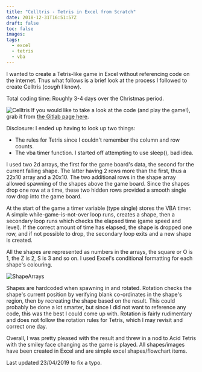 ```yaml
---
title: "Celltris - Tetris in Excel from Scratch"
date: 2018-12-31T16:51:57Z
draft: false
toc: false
images: 
tags: 
  - excel 
  - tetris 
  - vba
---
```


I wanted to create a Tetris-like game in Excel without referencing code on the internet. Thus what follows is a brief look at the process I followed to create Celltris (*cough* I know).

Total coding time: Roughly 3-4 days over the Christmas period.

![Celltris](gifs/celltris.gif#center)
If you would like to take a look at the code (and play the game!), grab it from [the Gitlab page here](https://gitlab.com/dieter.g/celltris).

Disclosure: I ended up having to look up two things:  
  - The rules for Tetris since I couldn't remember the column and row counts.  
  - The vba timer function. I started off attempting to use sleep(), bad idea.  

I used two 2d arrays, the first for the game board's data, the second for the current falling shape. The latter having 2 rows more than the first, thus a 22x10 array and a 20x10. The two additional rows in the shape array allowed spawning of the shapes above the game board. Since the shapes drop one row at a time, these two hidden rows provided a smooth single row drop into the game board.

At the start of the game a timer variable (type single) stores the VBA timer. A simple while-game-is-not-over loop runs, creates a shape, then a secondary loop runs which checks the elapsed time (game speed and level). If the correct amount of time has elapsed, the shape is dropped one row, and if not possible to drop, the secondary loop exits and a new shape is created.

All the shapes are represented as numbers in the arrays, the square or O is 1, the Z is 2, S is 3 and so on. I used Excel's conditional formatting for each shape's colouring.

![ShapeArrays](/images/celltris2.png#center)

Shapes are hardcoded when spawning in and rotated. Rotation checks the shape's current position by verifying blank co-ordinates in the shape's region, then by recreating the shape based on the result. This could probably be done a lot smarter, but since I did not want to reference any code, this was the best I could come up with. Rotation is fairly rudimentary and does not follow the rotation rules for Tetris, which I may revisit and correct one day.

Overall, I was pretty pleased with the result and threw in a nod to Acid Tetris with the smiley face changing as the game is played. All shapes/images have been created in Excel and are simple excel shapes/flowchart items.

Last updated 23/04/2019 to fix a typo.
